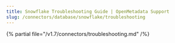```yaml
---
title: Snowflake Troubleshooting Guide | OpenMetadata Support
slug: /connectors/database/snowflake/troubleshooting
---
```


{% partial file="/v1.7/connectors/troubleshooting.md" /%}
